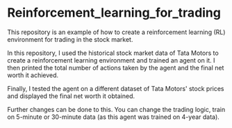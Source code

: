 # Reinforcement_learning_for_trading
This repository is an example of how to create a reinforcement learning (RL) environment for trading in the stock market.

In this repository, I used the historical stock market data of Tata Motors to create a reinforcement learning environment and trained an agent on it. I then printed the total number of actions taken by the agent and the final net worth it achieved.

Finally, I tested the agent on a different dataset of Tata Motors' stock prices and displayed the final net worth it obtained.

Further changes can be done to this. You can change the trading logic, train on 5-minute or 30-minute data (as this agent was trained on 4-year data).
